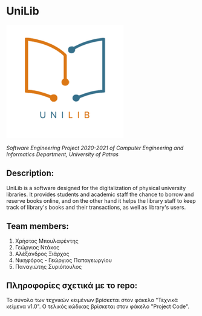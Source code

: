 # UniLib

<img src="https://github.com/TehWinnerGR/UniLib/blob/main/UniLib_logo.png" width="310" height="300">

*Software Engineering Project 2020-2021
of Computer Engineering and Informatics Department, University of Patras*

## Description:
UniLib is a software designed for the digitalization of physical university libraries. It provides students and academic staff the chance
to borrow and reserve books online, and on the other hand it helps the library staff to keep track of library's books and their transactions,
as well as library's users.

## Team members:
1. Χρήστος Μπουλαφέντης
2. Γεώργιος Ντάκος
3. Αλέξανδρος Ξιάρχος
4. Νικηφόρος - Γεώργιος Παπαγεωργίου
5. Παναγιώτης Συριόπουλος

## Πληροφορίες σχετικά με το repo:
Το σύνολο των τεχνικών κειμένων βρίσκεται στον φάκελο "Τεχνικά κείμενα v1.0".
Ο τελικός κώδικας βρίσκεται στον φάκελο "Project Code".
